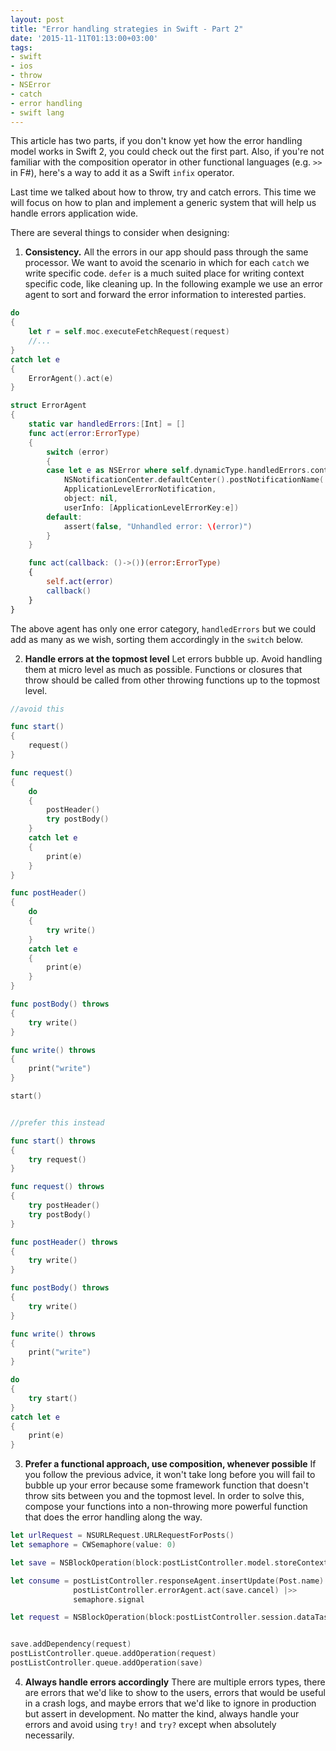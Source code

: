 ```yaml
---
layout: post
title: "Error handling strategies in Swift - Part 2"
date: '2015-11-11T01:13:00+03:00'
tags:
- swift
- ios
- throw
- NSError
- catch
- error handling
- swift lang
---
```


This article has two parts, if you don't know yet how the error handling model works in Swift 2, you could check out the first part. Also, if you're not familiar with the composition operator in other functional languages (e.g. `>>` in F#), here's a way to add it as a Swift `infix` operator.

Last time we talked about how to throw, try and catch errors. This time we will focus on how to plan and implement a generic system that will help us handle errors application wide.

There are several things to consider when designing:

1.  **Consistency.** All the errors in our app should pass through the same processor. We want to avoid the scenario in which for each `catch` we write specific code. `defer` is a much suited place for writing context specific code, like cleaning up. In the following example we use an error agent to sort and forward the error information to interested parties.


```swift
do
{
    let r = self.moc.executeFetchRequest(request)
    //...
}
catch let e
{
    ErrorAgent().act(e)
}

struct ErrorAgent
{
    static var handledErrors:[Int] = []
    func act(error:ErrorType)
    {
        switch (error)
        {
        case let e as NSError where self.dynamicType.handledErrors.contains(e.code):
            NSNotificationCenter.defaultCenter().postNotificationName(
            ApplicationLevelErrorNotification,
            object: nil,
            userInfo: [ApplicationLevelErrorKey:e])
        default:
            assert(false, "Unhandled error: \(error)")
        }
    }

    func act(callback: ()->())(error:ErrorType)
    {
        self.act(error)
        callback()
    }
}
```

The above agent has only one error category, `handledErrors` but we could add as many as we wish, sorting them accordingly in the `switch` below.

2. **Handle errors at the topmost level** Let errors bubble up. Avoid handling them at micro level as much as possible. Functions or closures that throw should be called from other throwing functions up to the topmost level.

```swift
//avoid this

func start()
{
    request()
}

func request()
{
    do
    {
        postHeader()
        try postBody()
    }
    catch let e
    {
        print(e)
    }
}

func postHeader()
{
    do
    {
        try write()
    }
    catch let e
    {
        print(e)
    }
}

func postBody() throws
{
    try write()
}

func write() throws
{
    print("write")
}

start()


//prefer this instead

func start() throws
{
    try request()
}

func request() throws
{
    try postHeader()
    try postBody()
}

func postHeader() throws
{
    try write()
}

func postBody() throws
{
    try write()
}

func write() throws
{
    print("write")
}

do
{
    try start()
}
catch let e
{
    print(e)
}

```

3. **Prefer a functional approach, use composition, whenever possible** If you follow the previous advice, it won't take long before you will fail to bubble up your error because some framework function that doesn't throw sits between you and the topmost level. In order to solve this, compose your functions into a non-throwing more powerful function that does the error handling along the way.

```swift
let urlRequest = NSURLRequest.URLRequestForPosts()
let semaphore = CWSemaphore(value: 0)

let save = NSBlockOperation(block:postListController.model.storeContext.performSaveAndWait)

let consume = postListController.responseAgent.insertUpdate(Post.name) |>>
              postListController.errorAgent.act(save.cancel) |>>
              semaphore.signal

let request = NSBlockOperation(block:postListController.session.dataTaskWithRequest( urlRequest, completionHandler:consume).resume |>> semaphore.wait)


save.addDependency(request)
postListController.queue.addOperation(request)
postListController.queue.addOperation(save)
```

4. **Always handle errors accordingly** There are multiple errors types, there are errors that we'd like to show to the users, errors that would be useful in a crash logs, and maybe errors that we'd like to ignore in production but assert in development. No matter the kind, always handle your errors and avoid using `try!` and `try?` except when absolutely necessarily.
